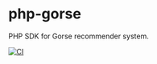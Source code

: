 # php-gorse

PHP SDK for Gorse recommender system.

[![CI](https://github.com/gorse-io/php-gorse/actions/workflows/ci.yml/badge.svg)](https://github.com/gorse-io/php-gorse/actions/workflows/ci.yml)
